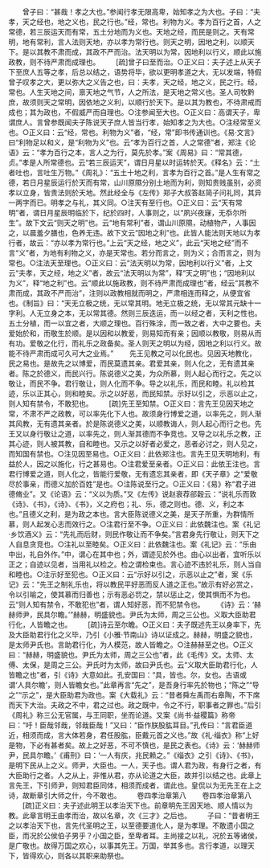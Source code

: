 <!-- { "loadSidebar": true } -->
　　曾子曰：“甚哉！孝之大也。”参闻行孝无限高卑，始知孝之为大也。子曰：“夫孝，天之经也，地之义也，民之行也。”经，常也。利物为义。孝为百行之首，人之常德，若三辰运天而有常，五土分地而为义也。天地之经，而民是则之。天有常明，地有常利，言人法则天地，亦以孝为常行也。则天之明，因地之利，以顺天下。是以其教不肃而成，其政不严而治。法天明以为常，因地利以行义，顺此以施政教，则不待严肃而成理也。
　　[疏]曾子曰至而治。○正义曰：夫子述上从天子下至庶人五等之孝，后总以结之，语势将毕，欲以更明孝道之大，无以发端，特假曾子叹孝之大，更以弥大之义告之也，曰：夫孝，天之经，地之义，民之行。经，常也。人生天地之间，禀天地之气节，人之所法，是天地之常义也。圣人司牧黔庶，故须则天之常明，因依地之义利，以顺行於天下。是以其为教也，不待肃戒而成也；其为政也，不假威严而自理也。○注参闻至大也。○正义曰：高谓天子，卑谓庶人。言曾参既闻夫子陈说天子庶人皆当行孝，始知孝之为大也。○注经常至义也。○正义曰：云“经，常也。利物为义”者，“经，常”即书传通训也。《易·文言》曰“利物足以和义，是“利物为义”也。云“孝为百行之首，人之常德”者，郑注《论语》云：“孝为百行之本，言人之为行，莫先於孝。”案《周易》曰：“常其德，贞。”孝是人所常德也。云“若三辰运天”，谓日月星以时运转於天。《释名》云：“土者吐也，言吐生万物。”《周礼》：“五土十地之利，言孝为百行之首。”是人生有常之德，若日月星辰运行於天而有常，山川原隰分别土地而为利，则知贵贱虽别，必资孝以立身，皆贵法则於天地。然此经全与《左传》郑子大叔答赵简子问礼同，其异一两字而已。明孝之与礼，其义同。○注天有至行也。○正义曰：云“天有常明”者，谓日月星辰明临於下，纪於四时，人事则之，以“夙兴夜寐，无忝尔所生”。故下文云“则天之明”也。云“地有常利”者，谓山川原隰，动植物产，人事因之，以晨羞夕膳也，色养无违。故下文云“因地之利”也。此皆人能法则天地以为孝行者，故云：“亦以孝为常行也。”上云“天之经，地之义”，此云“天地之经”而不言“义”者，为地有利物之义，亦是天常也。若分而言之，则为义；合而言之，则为常也。○注法天至理也。○正义曰：云“法天明以为常，因地利以行义”者，上文云“夫孝，天之经，地之义”者，故云“法天明以为常”，释“天之明”也；“因地利以为义”，释“地之利”也。云“顺此以施政教，则不待严肃而成理也”者，经云“其教不肃而成，其政不严而治”，注则以政教相就而明之，严肃相连而释之，从便宜省也。《制旨》曰：“天无立极之统，无以常其明。地无立极之统，无以常其元缺十一字利。人无立身之本，无以常其德。然则三辰迭运，而一以经之者，天利之性也。五土分植，而一以宜之者，大顺之理也。百行殊涂，而一致之者，大中之要也。夫爱始於和，而敬生於顺。是以因和以教爱，则易知而有亲；因顺以教敬，则易从而有功。爱敬之化行，而礼乐之政备矣。圣人则天之明以为经，因地之利以行义。故能不待严肃而成可久可大之业焉。”
　　先王见教之可以化民也。见因天地教化，民之易也。是故先之以博爱，而民莫遗其亲。君爱其亲，则人化之，无有遗其亲者。陈之於德义，而民兴行。陈说德义之美，为众所慕，则人起心而行之。先之以敬让，而民不争。君行敬让，则人化而不争。导之以礼乐，而民和睦。礼以检其迹，乐以正其心，则和睦矣。示之以好恶，而民知禁。示好以引之，示恶以止之，则人知有禁令，不敢犯也。
　　[疏]先王至知禁。○正义曰：言先王见因天地之常，不肃不严之政教，可以率先化下人也。故须身行博爱之道，以率先之，则人渐其风教，无有遗其亲者。於是陈说德义之美，以顺教诲人，则人起心而行之也。先王又以身行敬让之道，以率先之，则人渐其德而不争竞也。又导之以礼乐之教，正其心迹，则人被其教，自和睦也。又示之以好者必爱之，恶者必讨之，则人见之，而知国有禁也。○注见因至易也。○正义曰：此依郑注也。言先王见天明地利，有益於人，因之以施化，行之甚易也。○注君爱至亲者。○正义曰：此依王注也。言君行博爱之道，则人化之，皆能行爱敬，无有遗忘其亲者，即《天子章》之“爱敬尽於事亲，而德义加於百姓”是也。○注陈说至行之。○正义曰：《易》称“君子进德脩业”。又《论语》云：“义以为质。”又《左传》说赵衰荐郤穀云：“说礼乐而敦《诗》、《书》，《诗》、《书》，义之府也；礼、乐，德之则也。德、义，利之本也。”且德义之利，是为政之本也。言大臣陈说德义之美，是天子所重，为群情所慕，则人起发心志而效行之。○注君行至不争。○正义曰：此依魏注也。案《礼记·乡饮酒义》云：“先礼而后财，则民作敬让而不争矣。”言君身先行敬让，则天下之人自息贪竞也。○注礼以至睦矣。○正义曰：此依魏注也。案《礼记》云：“乐由中出，礼自外作。”中，谓心在其中也；外，谓迹见於外也。由心以出者，宜听乐以正之；自迹以见者，当用礼以检之。检之谓检束也。言心迹不违於礼乐，则人当自和睦也。○注示好至犯也。○正义曰：云“示好以引之，示恶以止之”者，案《乐记》云：“先王之制礼乐也，将以教民平好恶而反人道之正也。”故示有好必赏之，令以引喻之，使其慕而归善也；示有恶必罚之，禁以惩止之，使其惧而不为也。云“则人知有禁令，不敢犯也”者，谓人知好恶，而不犯禁令也。
　　《诗》云：‘赫赫师尹，民具尔瞻。’”赫赫，明盛貌也。尹氏为太师，周之三公也。义取大臣助君行化，人皆瞻之也。
　　[疏]诗云至尔瞻。○正义曰：夫子既述先王以身率下，先及大臣助君行化之义毕，乃引《小雅·节南山》诗以证成之。赫赫，明盛之貌也，是太师尹氏也。言助君行化，为人模范，故人皆瞻之。○注赫赫至之也。○正义曰：“赫赫，明盛貌也。尹氏为太师，周之三公也”者，此《毛传》文。太师、太傅、太保，是周之三公。尹氏时为太师，故曰尹氏也。云“义取大臣助君行化，人皆瞻之也”者，引《诗》大意如此。孔安国曰：“具，皆也。尔，女也。古语或谓‘人具尔瞻’，则人皆瞻女也。”此章再言“先之”，是吾身行率先於物也；“陈之”“导之”“示之”，是大臣助君为政也。案《大载礼》云：“昔者舜左禹而右皋陶，不下席而天下大治。夫政之不中，君之过也。政之既中，令之不行，职事者之罪也。”后引《周礼》称三公无官属，与王同职，坐而论道。又案《尚书·益稷篇》称帝曰：“吁！臣哉邻哉，邻哉臣哉！”又曰：“臣作朕股肱耳目。”孔传曰：“言君臣道近，相须而成，言大体若身，君任股肱，臣戴元首之义也。”故《礼·缁衣》称“上好是物，下必有甚者矣。故上之好恶，不可不慎也，是民之表也。《诗》云：‘赫赫师尹，民具尔瞻。’《甫刑》曰：‘一人有庆，兆民赖之。”《缁衣》之引《诗》、《书》，是明下民从上之义。师尹，大臣也。一人，天子也。谓人君为政，有身行之者，有大臣助行之者。人之从上，非惟从君，亦从论道之大臣，故并引以结之也。此章上言先王，下引师尹，则知君臣同体，相须而成者，谓此也。皇侃以为无先王在上之诗，故断章引大师之什，今不敢也。
　　卷四孝治章第八
　　卷四孝治章第八
　　[疏]正义曰：夫子述此明王以孝治天下也。前章明先王因天地、顺人情以为教。此章言明王由孝而治，故以名章，次《三才》之后也。
　　子曰：“昔者明王之以孝治天下也，言先代圣明之王，以至德要道化人，是为孝理。不敢遗小国之臣，而况於公侯伯子男乎？小国之臣，至卑者耳。主尚接之以礼，况於五等诸侯，是广敬也。故得万国之欢心，以事其先王。万国，举其多也。言行孝道，以理天下，皆得欢心，则各以其职来助祭也。
